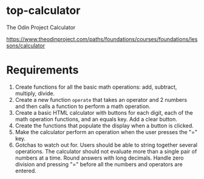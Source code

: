# top-calculator
The Odin Project Calculator

https://www.theodinproject.com/paths/foundations/courses/foundations/lessons/calculator

# Requirements
1. Create functions for all the basic math operations: add, subtract, multiply, divide.
2. Create a new function `operate` that takes an operator and 2 numbers and then calls a function to perform a math operation.
3. Create a basic HTML calculator with buttons for each digit, each of the math operation functions, and an equals key. Add a clear button.
4. Create the functions that populate the display when a button is clicked.
5. Make the calculator perform an operation when the user presses the "=" key.
6. Gotchas to watch out for. Users should be able to string together several operations. The calculator should not evaluate more than a single pair of numbers at a time. Round answers with long decimals. Handle zero division and pressing "=" before all the numbers and operators are entered.